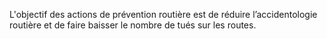 <p>
  <span id="brief">
    L'objectif des actions de prévention routière est de réduire l’accidentologie routière et de faire baisser le  nombre de tués sur les routes. 
  </span>
</p>
